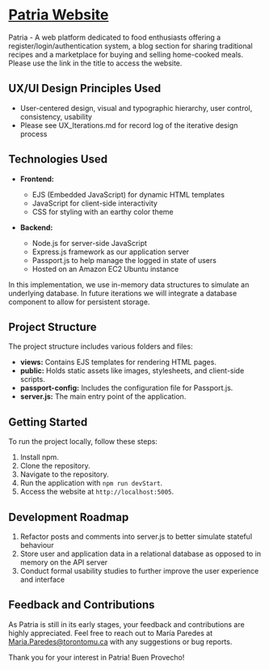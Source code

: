 # [Patria Website]([http://ubuntu@ec2-3-21-158-206.us-east-2.compute.amazonaws.com:5005/](https://patria.mariaparedes.ca/))

Patria - A web platform dedicated to food enthusiasts offering a register/login/authentication system, a blog section for sharing 
traditional recipes and a marketplace for buying and selling home-cooked meals. Please use the link in the title to access the website.

## UX/UI Design Principles Used
- User-centered design, visual and typographic hierarchy, user control, consistency, usability
- Please see UX_Iterations.md for record log of the iterative design process

## Technologies Used

- **Frontend:**
  - EJS (Embedded JavaScript) for dynamic HTML templates
  - JavaScript for client-side interactivity
  - CSS for styling with an earthy color theme

- **Backend:**
  - Node.js for server-side JavaScript
  - Express.js framework as our application server
  - Passport.js to help manage the logged in state of users
  - Hosted on an Amazon EC2 Ubuntu instance

In this implementation, we use in-memory data structures to simulate an underlying database. In future iterations we will integrate a database component to allow for persistent storage.

## Project Structure

The project structure includes various folders and files:

- **views:** Contains EJS templates for rendering HTML pages.
- **public:** Holds static assets like images, stylesheets, and client-side scripts.
- **passport-config:** Includes the configuration file for Passport.js.
- **server.js:** The main entry point of the application.

## Getting Started

To run the project locally, follow these steps:

1. Install npm.
2. Clone the repository.
3. Navigate to the repository.
4. Run the application with `npm run devStart`.
5. Access the website at `http://localhost:5005`.

## Development Roadmap

1. Refactor posts and comments into server.js to better simulate stateful behaviour
2. Store user and application data in a relational database as opposed to in memory on the API server
3. Conduct formal usability studies to further improve the user experience and interface

## Feedback and Contributions

As Patria is still in its early stages, your feedback and contributions are highly 
appreciated. Feel free to reach out to María Paredes at Maria.Paredes@torontomu.ca with 
any suggestions or bug reports.

Thank you for your interest in Patria! Buen Provecho!
